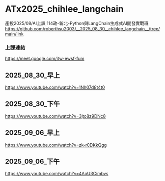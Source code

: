 # ATx2025_chihlee_langchain
產投2025/08/AI上課
114政-新北-Python與LangChain生成式AI開發實戰班
https://github.com/roberthsu2003/__2025_08_30__chihlee_langchain__/tree/main/link

### 上課連結
https://meet.google.com/itw-ewsf-fum

## 2025_08_30_早上
https://www.youtube.com/watch?v=1Nh07d8t4t0

## 2025_08_30_下午
https://www.youtube.com/watch?v=3jto8z9DNc8

## 2025_09_06_早上
https://www.youtube.com/watch?v=zk-r0DKkQgg

## 2025_09_06_下午
https://www.youtube.com/watch?v=4AoU3Cimbvs
